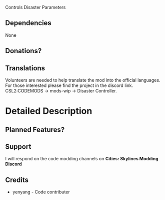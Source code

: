﻿Controls Disaster Parameters

## Dependencies
None

## Donations?

## Translations
Volunteers are needed to help translate the mod into the official languages. For those interested please find the project in the discord link. CSL2:CODEMODS -> mods-wip -> Disaster Controller.


# Detailed Description


## Planned Features?

## Support
I will respond on the code modding channels on **Cities: Skylines Modding Discord**

## Credits 
* yenyang - Code contributer